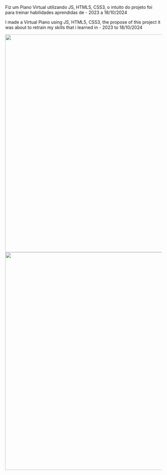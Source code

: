 <p>Fiz um Piano Virtual utilizando JS, HTML5, CSS3, o intuito do projeto foi para treinar habilidades aprendidas de - 2023 a 18/10/2024</p>
<p>I made a Virtual Piano using JS, HTML5, CSS3, the propose of this project it was about to retrain my skills that i learned in - 2023 to 18/10/2024</p>

<div align="center">
<img src="https://github.com/user-attachments/assets/b49c29a5-429a-48e4-8c4a-500238273dbb" width="700px" />
</div>

<div align="center">
<img src="https://github.com/user-attachments/assets/cea87a3e-ce68-4679-8e36-aec7db9958a8" width="700px" />
</div>
